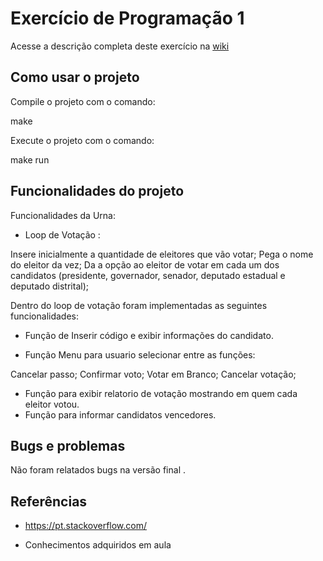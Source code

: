 # Exercício de Programação 1

Acesse a descrição completa deste exercício na [wiki](https://gitlab.com/oofga/eps_2018_2/ep1/wikis/Descricao)

## Como usar o projeto

Compile o projeto com o comando:

make

Execute o projeto com o comando:

make run

## Funcionalidades do projeto

Funcionalidades da Urna:


- Loop de Votação :

Insere inicialmente a quantidade de eleitores que vão votar;
Pega o nome do eleitor da vez;
Da a opção ao eleitor de votar em cada um dos candidatos (presidente, governador, senador, deputado estadual e deputado distrital);

Dentro do loop de votação  foram implementadas as seguintes funcionalidades:

- Função  de Inserir código  e exibir informações do candidato.

- Função Menu para usuario selecionar entre as funções:

Cancelar passo;
Confirmar voto;
Votar em Branco;
Cancelar votação;


- Função para exibir relatorio de votação mostrando em quem cada eleitor votou.
- Função para informar candidatos vencedores.


## Bugs e problemas

Não foram relatados bugs na versão final .

## Referências

* https://pt.stackoverflow.com/

* Conhecimentos adquiridos em aula 